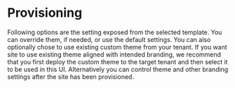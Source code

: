 # Provisioning

Following options are the setting exposed from the selected template. You can override them, if needed, or use the default settings. You can also optionally chose to use existing custom theme from your tenant. If you want site to use existing theme aligned with intended branding, we recommend that you first deploy the custom theme to the target tenant and then select it to be used in this UI. Alternatively you can control theme and other branding settings after the site has been provisioned.
